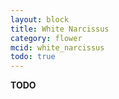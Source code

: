 ```yaml
---
layout: block
title: White Narcissus
category: flower
mcid: white_narcissus
todo: true
---
```



**TODO**
